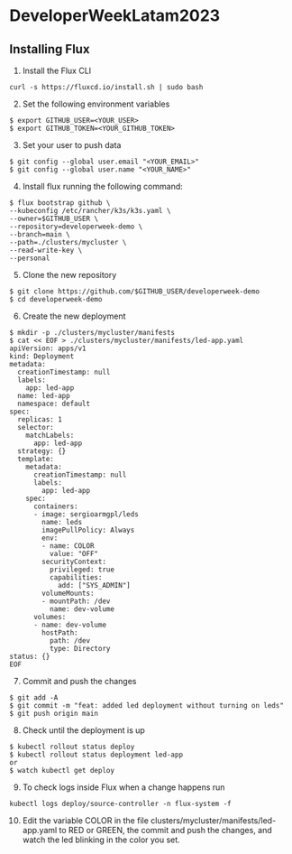# DeveloperWeekLatam2023

## Installing Flux
1. Install the Flux CLI
```
curl -s https://fluxcd.io/install.sh | sudo bash
```

2. Set the following environment variables
```
$ export GITHUB_USER=<YOUR_USER>
$ export GITHUB_TOKEN=<YOUR_GITHUB_TOKEN>
```

3. Set your user to push data
```
$ git config --global user.email "<YOUR_EMAIL>"
$ git config --global user.name "<YOUR_NAME>"
```

4. Install flux running the following command:
```
$ flux bootstrap github \
--kubeconfig /etc/rancher/k3s/k3s.yaml \
--owner=$GITHUB_USER \
--repository=developerweek-demo \
--branch=main \
--path=./clusters/mycluster \
--read-write-key \
--personal
```

5. Clone the new repository 
```
$ git clone https://github.com/$GITHUB_USER/developerweek-demo
$ cd developerweek-demo
```

6. Create the new deployment
```
$ mkdir -p ./clusters/mycluster/manifests
$ cat << EOF > ./clusters/mycluster/manifests/led-app.yaml
apiVersion: apps/v1
kind: Deployment
metadata:
  creationTimestamp: null
  labels:
    app: led-app
  name: led-app
  namespace: default
spec:
  replicas: 1
  selector:
    matchLabels:
      app: led-app
  strategy: {}
  template:
    metadata:
      creationTimestamp: null
      labels:
        app: led-app
    spec:
      containers:
      - image: sergioarmgpl/leds
        name: leds
        imagePullPolicy: Always
        env:
        - name: COLOR
          value: "OFF"
        securityContext:
          privileged: true
          capabilities:
            add: ["SYS_ADMIN"]
        volumeMounts:
        - mountPath: /dev
          name: dev-volume
      volumes:
      - name: dev-volume
        hostPath:
          path: /dev
          type: Directory
status: {}
EOF
```


7. Commit and push the changes
```
$ git add -A
$ git commit -m "feat: added led deployment without turning on leds"
$ git push origin main
```

8. Check until the deployment is up
```
$ kubectl rollout status deploy
$ kubectl rollout status deployment led-app
or
$ watch kubectl get deploy
```

9. To check logs inside Flux when a change happens run
```
kubectl logs deploy/source-controller -n flux-system -f
```


10. Edit the variable COLOR in the file clusters/mycluster/manifests/led-app.yaml to RED or GREEN, the commit and push the changes, and watch the led blinking in the 
color you set.


